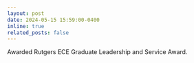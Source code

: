 ```yaml
---
layout: post
date: 2024-05-15 15:59:00-0400
inline: true
related_posts: false
---
```


Awarded Rutgers ECE Graduate Leadership and Service Award. 
